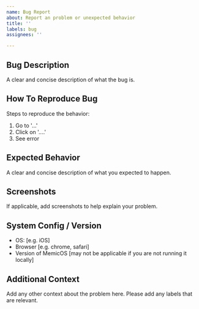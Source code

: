 ```yaml
---
name: Bug Report
about: Report an problem or unexpected behavior
title: ''
labels: bug
assignees: ''

---
```


## Bug Description
A clear and concise description of what the bug is.

## How To Reproduce Bug
Steps to reproduce the behavior:
1. Go to '...'
2. Click on '....'
3. See error

## Expected Behavior
A clear and concise description of what you expected to happen.

## Screenshots
If applicable, add screenshots to help explain your problem.

## System Config / Version
 - OS: [e.g. iOS]
 - Browser [e.g. chrome, safari]
 - Version of MemicOS [may not be applicable if you are not running it locally]

## Additional Context
Add any other context about the problem here.
Please add any labels that are relevant.
